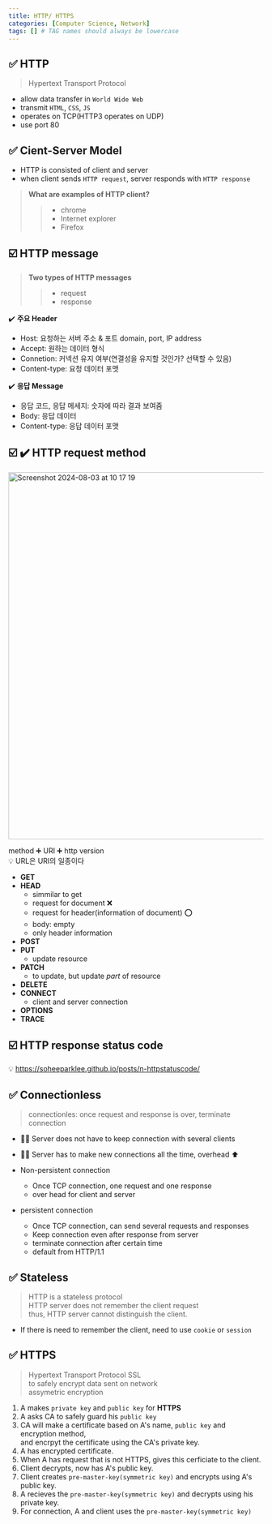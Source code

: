 ```yaml
---
title: HTTP/ HTTPS
categories: [Computer Science, Network]
tags: [] # TAG names should always be lowercase
---
```


## ✅ HTTP

> Hypertext Transport Protocol

- allow data transfer in `World Wide Web`
- transmit `HTML`, `CSS`, `JS`
- operates on TCP(HTTP3 operates on UDP)
- use port 80

## ✅ Cient-Server Model

- HTTP is consisted of client and server
- when client sends `HTTP request`, server responds with `HTTP response`

> **What are examples of HTTP client?** <br>
>
> > - chrome <br>
> > - Internet explorer <br>
> > - Firefox <br>

## ☑️ HTTP message

> **Two types of HTTP messages**
>
> > - request <br>
> > - response <br>

✔️ **주요 Header** <br>

- Host: 요청하는 서버 주소 & 포트 domain, port, IP address
- Accept: 원하는 데이터 형식
- Connetion: 커넥션 유지 여부(연결성을 유지할 것인가? 선택할 수 있음)
- Content-type: 요청 데이터 포맷

✔️ **응답 Message** <br>

- 응답 코드, 응답 메세지: 숫자에 따라 결과 보여줌
- Body: 응답 데이터
- Content-type: 응답 데이터 포맷

## ☑️ ✔️ HTTP request method

<img width="724" alt="Screenshot 2024-08-03 at 10 17 19" src="https://github.com/user-attachments/assets/51d678f1-9060-4b5f-a51b-d8ad6e586784">

method ➕ URI ➕ http version<br>
💡 URL은 URI의 일종이다<br>

- **GET**
- **HEAD**
  - simmilar to get
  - request for document ❌
  - request for header(information of document) ⭕️
  - body: empty
  - only header information
- **POST**
- **PUT**
  - update resource
- **PATCH**
  - to update, but update _part_ of resource
- **DELETE**
- **CONNECT**
  - client and server connection
- **OPTIONS**
- **TRACE**

## ☑️ HTTP response status code

💡 <https://soheeparklee.github.io/posts/n-httpstatuscode/>

## ✅ Connectionless

> connectionles: once request and response is over, terminate connection <br>

- 👍🏻 Server does not have to keep connection with several clients
- 👎🏻 Server has to make new connections all the time, overhead ⬆️

- Non-persistent connection
  - Once TCP connection, one request and one response
  - over head for client and server
- persistent connection
  - Once TCP connection, can send several requests and responses
  - Keep connection even after response from server
  - terminate connection after certain time
  - default from HTTP/1.1

## ✅ Stateless

> HTTP is a stateless protocol <br>
> HTTP server does not remember the client request <br>
> thus, HTTP server cannot distinguish the client. <br>

- If there is need to remember the client, need to use `cookie` or `session`

## ✅ HTTPS

> Hypertext Transport Protocol SSL <br>
> to safely encrypt data sent on network <br>
> assymetric encryption <br>

1. A makes `private key` and `public key` for **HTTPS** <br>
2. A asks CA to safely guard his `public key` <br>
3. CA will make a certificate based on A's name, `public key` and encryption method, <br>
   and encrpyt the certificate using the CA's private key. <br>
4. A has encrypted certificate. <br>
5. When A has request that is not HTTPS, gives this cerficiate to the client. <br>
6. Client decrypts, now has A's public key. <br>
7. Client creates `pre-master-key(symmetric key)` and encrypts using A's public key. <br>
8. A recieves the `pre-master-key(symmetric key)` and decrypts using his private key. <br>
9. For connection, A and client uses the `pre-master-key(symmetric key)` <br>
